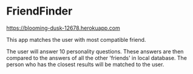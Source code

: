 # FriendFinder

https://blooming-dusk-12678.herokuapp.com

This app matches the user with most compatible friend.

The user will answer 10 personality questions. These answers are then compared to the answers of all the other 'friends' in local database.
The person who has the closest results will be matched to the user.


